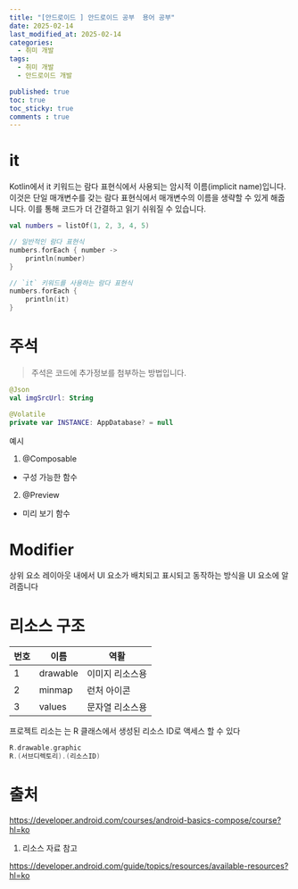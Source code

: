 ```yaml
---
title: "[안드로이드 ] 안드로이드 공부  용어 공부"
date: 2025-02-14
last_modified_at: 2025-02-14
categories:
  - 취미 개발
tags:
  - 취미 개발
  - 안드로이드 개발 

published: true
toc: true
toc_sticky: true
comments : true
---
```


# it

Kotlin에서 it 키워드는 람다 표현식에서 사용되는 암시적 이름(implicit name)입니다. 이것은 단일 매개변수를 갖는 람다 표현식에서 매개변수의 이름을 생략할 수 있게 해줍니다. 이를 통해 코드가 더 간결하고 읽기 쉬워질 수 있습니다.


```kotlin
val numbers = listOf(1, 2, 3, 4, 5)

// 일반적인 람다 표현식
numbers.forEach { number ->
    println(number)
}

// `it` 키워드를 사용하는 람다 표현식
numbers.forEach {
    println(it)
}


```


# 주석

> 주석은 코드에 추가정보를 첨부하는 방법입니다.

```kotlin
@Json
val imgSrcUrl: String

@Volatile
private var INSTANCE: AppDatabase? = null
```

예시
1. @Composable
- 구성 가능한 함수 
2. @Preview
- 미리 보기 함수


<Span>


# Modifier

상위 요소 레이아웃 내에서 UI 요소가 배치되고 표시되고 동작하는 방식을 UI 요소에 알려줍니다


# 리소스 구조
|번호|이름|역활|
|---|---| ---|
|1 |drawable| 이미지 리소스용|
|2 |minmap| 런처 아이콘|
|3 |values| 문자열 리소스용|

프로젝트 리소는 는 R 클래스에서 생성된 리소스 ID로 액세스 할 수 있다

```kotlin
R.drawable.graphic
R.(서브디렉토리).(리소스ID)
```
# 출처

https://developer.android.com/courses/android-basics-compose/course?hl=ko

1. 리소스 자료 참고

https://developer.android.com/guide/topics/resources/available-resources?hl=ko